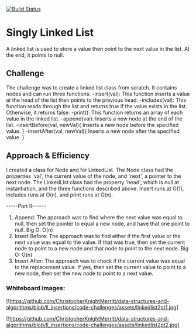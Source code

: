 [![Build Status](https://www.travis-ci.com/ChristopherKnightMerritt/data-structures-and-algorithms.svg?branch=master)](https://www.travis-ci.com/ChristopherKnightMerritt/data-structures-and-algorithms)

# Singly Linked List
A linked list is used to store a value then point to the next value in the list. At the end, it points to null.

## Challenge
The challenge was to create a linked list class from scratch. It contains nodes and can run three functions: 
-insert(val):
    This function inserts a value at the head of the list then points to the previous head.
-includes(val):
    This function reads through the list and returns true if the value exists in the list. Otherwise, it returns false.
-print():
    This function returns an array of each value in the linked list.
-append(val):
    Inserts a new node at the end of the list.
-insertBefore(val, newVal){
    Inserts a new node before the specified value.
}
-insertAfter(val, newVal){
    Inserts a new node after the specified value.
}

## Approach & Efficiency
<!-- What approach did you take? Why? What is the Big O space/time for this approach? -->
I created a class for Node and for LinkedList.
The Node class had the properties 'val', the current value of the node, and 'next', a pointer to the next node.
The LinkedList class had the property 'head', which is null at instantiation, and the three functions described above.
Insert runs at O(1), includes runs at O(n), and print runs at O(n).

-----Part II------
1. Append:
    The approach was to find where the next value was equal to null, then set the pointer to equal a new node, and have that one point to null.
    Big O: O(n)
2. Insert Before:
    The approach was to find either if the first value or the next value was equal to the value. If that was true, then set the current node to point to a new node and that node to point to the next node.
    Big O: O(n)
3. Insert After:
    The approach was to check if the current value was equal to the replacement value. If yes, then set the current value to point to a new node, then set the new node to point to a next value.

### Whiteboard images:
[!https://github.com/ChristopherKnightMerritt/data-structures-and-algorithms/blob/ll_insertions/code-challenges/assets/linkedlist2pt1.jpg]

[!https://github.com/ChristopherKnightMerritt/data-structures-and-algorithms/blob/ll_insertions/code-challenges/assets/linkedlist2pt2.jpg]